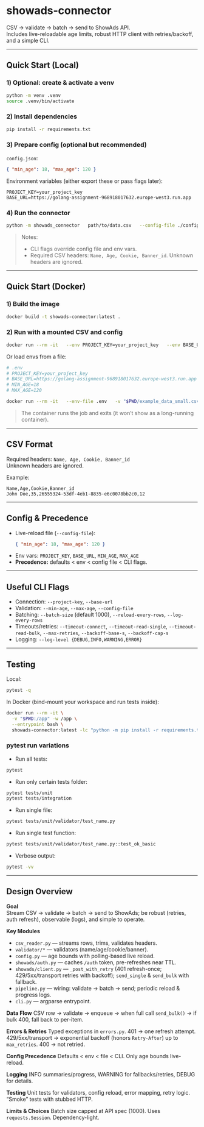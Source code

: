 # showads-connector

CSV → validate → batch → send to ShowAds API.  
Includes live-reloadable age limits, robust HTTP client with retries/backoff, and a simple CLI.

---

## Quick Start (Local)

### 1) Optional: create & activate a venv
```bash
python -m venv .venv
source .venv/bin/activate
```

### 2) Install dependencies
```bash
pip install -r requirements.txt
```

### 3) Prepare config (optional but recommended)
`config.json`:
```json
{ "min_age": 18, "max_age": 120 }
```

Environment variables (either export these or pass flags later):
```
PROJECT_KEY=your_project_key
BASE_URL=https://golang-assignment-968918017632.europe-west3.run.app
```

### 4) Run the connector
```bash
python -m showads_connector   path/to/data.csv   --config-file ./config.json   --project-key "$PROJECT_KEY"   --base-url "$BASE_URL"   --log-level INFO
```

> Notes:
> - CLI flags override config file and env vars.
> - Required CSV headers: `Name, Age, Cookie, Banner_id`. Unknown headers are ignored.

---

## Quick Start (Docker)

### 1) Build the image
```bash
docker build -t showads-connector:latest .
```

### 2) Run with a mounted CSV and config
```bash
docker run --rm -it   --env PROJECT_KEY=your_project_key   --env BASE_URL=https://golang-assignment-968918017632.europe-west3.run.app   -v "$PWD/example_data_small.csv:/data/data.csv:ro"   -v "$PWD/config.json:/config/config.json:ro"   showads-connector:latest   /data/data.csv --config-file /config/config.json --log-level INFO
```

Or load envs from a file:
```bash
# .env
# PROJECT_KEY=your_project_key
# BASE_URL=https://golang-assignment-968918017632.europe-west3.run.app
# MIN_AGE=18
# MAX_AGE=120

docker run --rm -it   --env-file .env   -v "$PWD/example_data_small.csv:/data/data.csv:ro"   -v "$PWD/config.json:/config/config.json:ro"   showads-connector:latest   /data/data.csv --config-file /config/config.json --log-level INFO
```

> The container runs the job and exits (it won’t show as a long-running container).

---

## CSV Format

Required headers: `Name, Age, Cookie, Banner_id`  
Unknown headers are ignored.

Example:
```csv
Name,Age,Cookie,Banner_id
John Doe,35,26555324-53df-4eb1-8835-e6c0078bb2c0,12
```

---

## Config & Precedence

- Live-reload file (`--config-file`):
  ```json
  { "min_age": 18, "max_age": 120 }
  ```
- Env vars: `PROJECT_KEY`, `BASE_URL`, `MIN_AGE`, `MAX_AGE`
- **Precedence:** defaults < env < config file < CLI flags.

---

## Useful CLI Flags

- Connection: `--project-key`, `--base-url`
- Validation: `--min-age`, `--max-age`, `--config-file`
- Batching: `--batch-size` (default 1000), `--reload-every-rows`, `--log-every-rows`
- Timeouts/retries: `--timeout-connect`, `--timeout-read-single`, `--timeout-read-bulk`, `--max-retries`, `--backoff-base-s`, `--backoff-cap-s`
- Logging: `--log-level {DEBUG,INFO,WARNING,ERROR}`

---

## Testing

Local:
```bash
pytest -q
```

In Docker (bind-mount your workspace and run tests inside):
```bash
docker run --rm -it \
  -v "$PWD:/app" -w /app \
  --entrypoint bash \
  showads-connector:latest -lc "python -m pip install -r requirements.txt && PYTHONPATH=/app pytest -q"
```

### pytest run variations
- Run all tests:
```bash
pytest
```
- Run only certain tests folder:
```bash
pytest tests/unit
pytest tests/integration
```
- Run single file:
```bash
pytest tests/unit/validator/test_name.py
```
- Run single test function:
```bash
pytest tests/unit/validator/test_name.py::test_ok_basic
```
- Verbose output:
```bash
pytest -vv
```
---

## Design Overview

**Goal**  
Stream CSV → validate → batch → send to ShowAds; be robust (retries, auth refresh), observable (logs), and simple to operate.

**Key Modules**
- `csv_reader.py` — streams rows, trims, validates headers.
- `validator/*` — validators (name/age/cookie/banner).
- `config.py` — age bounds with polling-based live reload.
- `showads/auth.py` — caches `/auth` token, pre-refreshes near TTL.
- `showads/client.py` — `_post_with_retry` (401 refresh-once; 429/5xx/transport retries with backoff); `send_single` & `send_bulk` with fallback.
- `pipeline.py` — wiring: validate → batch → send; periodic reload & progress logs.
- `cli.py` — argparse entrypoint.

**Data Flow**
CSV row → validate → enqueue → when full call `send_bulk()` → if bulk 400, fall back to per-item.

**Errors & Retries**
Typed exceptions in `errors.py`. 401 → one refresh attempt. 429/5xx/transport → exponential backoff (honors `Retry-After`) up to `max_retries`. 400 → not retried.

**Config Precedence**
Defaults < env < file < CLI. Only age bounds live-reload.

**Logging**
INFO summaries/progress, WARNING for fallbacks/retries, DEBUG for details.

**Testing**
Unit tests for validators, config reload, error mapping, retry logic. “Smoke” tests with stubbed HTTP.

**Limits & Choices**
Batch size capped at API spec (1000). Uses `requests.Session`. Dependency-light.
